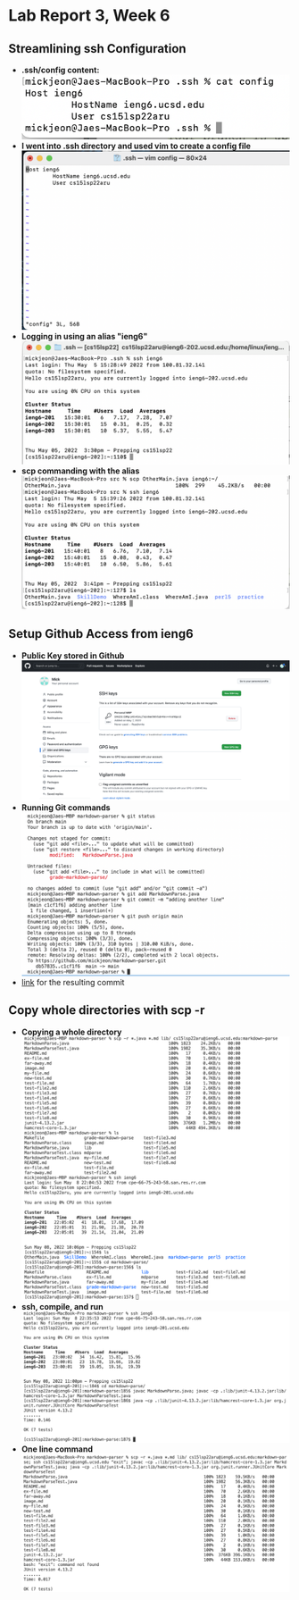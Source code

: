 # Lab Report 3, Week 6

## Streamlining ssh Configuration
* **.ssh/config content:**
![config content](report_3_1_1.png)
* **I went into .ssh directory and used vim to create a config file**
![vim usage](report_3_1_2.png)
* **Logging in using an alias "ieng6"**
![alias usage](report_3_1_3.png)
* **scp commanding with the alias**
![scp alias](report_3_1_4.png)

## Setup Github Access from ieng6
* **Public Key stored in Github**
![public key](report_3_2_1.png)
* **Running Git commands**
![git command](report_3_2_2.png)
* [link](https://github.com/mickjeon/markdown-parser/commit/c1cf1f60769942d138c51cd558ffe1891c893bc4) for the resulting commit

## Copy whole directories with scp -r
* **Copying a whole directory**
![directory copy](report_3_3_1.png)
* **ssh, compile, and run**
![on remote server](report_3_3_4.png)
* **One line command**
![one line](report_3_3_3.png)
